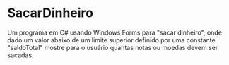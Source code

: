 # SacarDinheiro
Um programa em C# usando Windows Forms para "sacar dinheiro", onde dado um valor abaixo de um limite superior definido por uma constante "saldoTotal"
mostre para o usuário quantas notas ou moedas devem ser sacadas.
